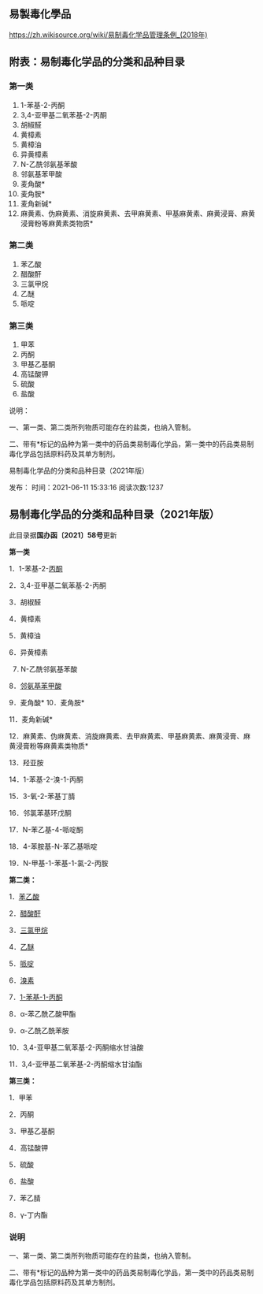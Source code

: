## 易製毒化學品

https://zh.wikisource.org/wiki/易制毒化学品管理条例_(2018年)

## 附表：易制毒化学品的分类和品种目录

### 第一类

1. 1-苯基-2-丙酮
2. 3,4-亚甲基二氧苯基-2-丙酮
3. 胡椒醛
4. 黄樟素
5. 黄樟油
6. 异黄樟素
7. N-乙酰邻氨基苯酸
8. 邻氨基苯甲酸
9. 麦角酸*
10. 麦角胺*
11. 麦角新碱*
12. 麻黄素、伪麻黄素、消旋麻黄素、去甲麻黄素、甲基麻黄素、麻黄浸膏、麻黄浸膏粉等麻黄素类物质*

### 第二类

1. 苯乙酸
2. 醋酸酐
3. 三氯甲烷
4. 乙醚
5. 哌啶

### 第三类

1. 甲苯
2. 丙酮
3. 甲基乙基酮
4. 高锰酸钾
5. 硫酸
6. 盐酸

﻿说明：

﻿一、第一类、第二类所列物质可能存在的盐类，也纳入管制。

﻿二、带有*标记的品种为第一类中的药品类易制毒化学品，第一类中的药品类易制毒化学品包括原料药及其单方制剂。



易制毒化学品的分类和品种目录（2021年版） 

 

发布：   时间：2021-06-11 15:33:16   阅读次数:1237

 

 

## 易制毒化学品的分类和品种目录（2021年版）

此目录据**国办函〔****2021****〕****58****号**更新

**第一类**

1．1-苯基-2-[丙酮](https://baike.baidu.com/item/丙酮)     

2．3,4-亚甲基二氧苯基-2-丙酮     

3．胡椒醛        

4．黄樟素      

5．黄樟油

6．异黄樟素       

7. N-乙酰邻氨基苯酸         

8．[邻氨基苯甲酸](https://baike.baidu.com/item/邻氨基苯甲酸)     

9．麦角酸*      10．麦角胺*

11．麦角新碱*      

12．麻黄素、伪麻黄素、消旋麻黄素、去甲麻黄素、甲基麻黄素、麻黄浸膏、麻黄浸膏粉等麻黄素类物质*  

13．羟亚胺    

14．1-苯基-2-溴-1-丙酮   

15．3-氧-2-苯基丁腈   

16．邻氯苯基环戊酮

17．N-苯乙基-4-哌啶酮   

18．4-苯胺基-N-苯乙基哌啶   

19．N-甲基-1-苯基-1-氯-2-丙胺

**第二类：**

1．[苯乙酸](https://baike.baidu.com/item/苯乙酸)  

2．[醋酸酐](https://baike.baidu.com/item/醋酸酐)  

3．[三氯甲烷](https://baike.baidu.com/item/三氯甲烷)   

4．[乙醚](https://baike.baidu.com/item/乙醚)   

5．[哌啶](https://baike.baidu.com/item/哌啶)  

6．[溴素](https://baike.baidu.com/item/溴素)  

7．[1-苯基-1-丙酮](https://baike.baidu.com/item/1-苯基-1-丙酮)   

8．α-苯乙酰乙酸甲酯

9．α-乙酰乙酰苯胺      

10．3,4-亚甲基二氧苯基-2-丙酮缩水甘油酸    

11．3,4-亚甲基二氧苯基-2-丙酮缩水甘油酯

**第三类：**

1．甲苯  

2．丙酮  

3．甲基乙基酮  

4．高锰酸钾  

5．硫酸  

6．盐酸   

7．苯乙腈  

8．γ-丁内酯



### 说明

一、第一类、第二类所列物质可能存在的盐类，也纳入管制。

二、带有*标记的品种为第一类中的药品类易制毒化学品，第一类中的药品类易制毒化学品包括原料药及其单方制剂。